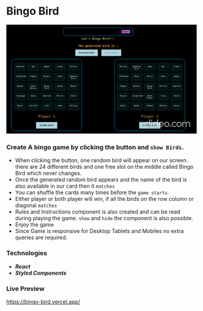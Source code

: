 # Bingo Bird

![example image](src/assets/bingo_bird_vdo.gif)
### Create A bingo game by clicking the button and `show Birds`.

- When clicking the button, one random bird will appear on our screen. there are 24 different birds and one free slot on the middle called Bingo Bird which never changes.
- Once the generated random bird appears and the name of the bird is also available in our card then it `matches`
- You can shuffle the cards many times before the `game starts`.
- Either player or both player will win, if all the birds on the row column or diagonal `matches`
- Rules and Instructions component is also created and can be read during playing the game. `show` and `hide` the component is also possible.
- Enjoy the game
- Since Game is responsive for Desktop Tablets and Mobiles no extra queries are required.

### Technologies

- **_React_**
- **_Styled Components_**

### Live Preview
https://bingo-bird.vercel.app/
